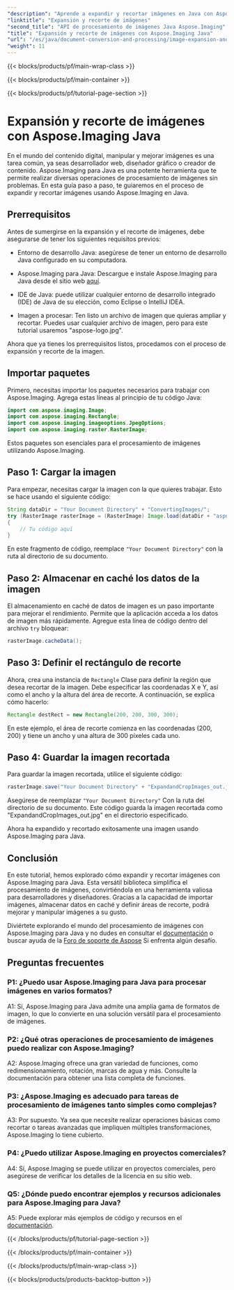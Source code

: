 ```yaml
---
"description": "Aprende a expandir y recortar imágenes en Java con Aspose.Imaging. Mejora tus habilidades de procesamiento de imágenes con esta guía paso a paso."
"linktitle": "Expansión y recorte de imágenes"
"second_title": "API de procesamiento de imágenes Java Aspose.Imaging"
"title": "Expansión y recorte de imágenes con Aspose.Imaging Java"
"url": "/es/java/document-conversion-and-processing/image-expansion-and-cropping/"
"weight": 11
---
```


{{< blocks/products/pf/main-wrap-class >}}

{{< blocks/products/pf/main-container >}}

{{< blocks/products/pf/tutorial-page-section >}}

# Expansión y recorte de imágenes con Aspose.Imaging Java

En el mundo del contenido digital, manipular y mejorar imágenes es una tarea común, ya seas desarrollador web, diseñador gráfico o creador de contenido. Aspose.Imaging para Java es una potente herramienta que te permite realizar diversas operaciones de procesamiento de imágenes sin problemas. En esta guía paso a paso, te guiaremos en el proceso de expandir y recortar imágenes usando Aspose.Imaging en Java.

## Prerrequisitos

Antes de sumergirse en la expansión y el recorte de imágenes, debe asegurarse de tener los siguientes requisitos previos:

- Entorno de desarrollo Java: asegúrese de tener un entorno de desarrollo Java configurado en su computadora.

- Aspose.Imaging para Java: Descargue e instale Aspose.Imaging para Java desde el sitio web [aquí](https://releases.aspose.com/imaging/java/).

- IDE de Java: puede utilizar cualquier entorno de desarrollo integrado (IDE) de Java de su elección, como Eclipse o IntelliJ IDEA.

- Imagen a procesar: Ten listo un archivo de imagen que quieras ampliar y recortar. Puedes usar cualquier archivo de imagen, pero para este tutorial usaremos "aspose-logo.jpg".

Ahora que ya tienes los prerrequisitos listos, procedamos con el proceso de expansión y recorte de la imagen.

## Importar paquetes

Primero, necesitas importar los paquetes necesarios para trabajar con Aspose.Imaging. Agrega estas líneas al principio de tu código Java:

```java
import com.aspose.imaging.Image;
import com.aspose.imaging.Rectangle;
import com.aspose.imaging.imageoptions.JpegOptions;
import com.aspose.imaging.raster.RasterImage;
```

Estos paquetes son esenciales para el procesamiento de imágenes utilizando Aspose.Imaging.

## Paso 1: Cargar la imagen

Para empezar, necesitas cargar la imagen con la que quieres trabajar. Esto se hace usando el siguiente código:

```java
String dataDir = "Your Document Directory" + "ConvertingImages/";
try (RasterImage rasterImage = (RasterImage) Image.load(dataDir + "aspose-logo.jpg"))
{
    // Tu código aquí
}
```

En este fragmento de código, reemplace `"Your Document Directory"` con la ruta al directorio de su documento.

## Paso 2: Almacenar en caché los datos de la imagen

El almacenamiento en caché de datos de imagen es un paso importante para mejorar el rendimiento. Permite que la aplicación acceda a los datos de imagen más rápidamente. Agregue esta línea de código dentro del archivo `try` bloquear:

```java
rasterImage.cacheData();
```

## Paso 3: Definir el rectángulo de recorte

Ahora, crea una instancia de `Rectangle` Clase para definir la región que desea recortar de la imagen. Debe especificar las coordenadas X e Y, así como el ancho y la altura del área de recorte. A continuación, se explica cómo hacerlo:

```java
Rectangle destRect = new Rectangle(200, 200, 300, 300);
```

En este ejemplo, el área de recorte comienza en las coordenadas (200, 200) y tiene un ancho y una altura de 300 píxeles cada uno.

## Paso 4: Guardar la imagen recortada

Para guardar la imagen recortada, utilice el siguiente código:

```java
rasterImage.save("Your Document Directory" + "ExpandandCropImages_out.jpg", new JpegOptions(), destRect);
```

Asegúrese de reemplazar `"Your Document Directory"` Con la ruta del directorio de su documento. Este código guarda la imagen recortada como "ExpandandCropImages_out.jpg" en el directorio especificado.

Ahora ha expandido y recortado exitosamente una imagen usando Aspose.Imaging para Java.

## Conclusión

En este tutorial, hemos explorado cómo expandir y recortar imágenes con Aspose.Imaging para Java. Esta versátil biblioteca simplifica el procesamiento de imágenes, convirtiéndola en una herramienta valiosa para desarrolladores y diseñadores. Gracias a la capacidad de importar imágenes, almacenar datos en caché y definir áreas de recorte, podrá mejorar y manipular imágenes a su gusto.

Diviértete explorando el mundo del procesamiento de imágenes con Aspose.Imaging para Java y no dudes en consultar el [documentación](https://reference.aspose.com/imaging/java/) o buscar ayuda de la [Foro de soporte de Aspose](https://forum.aspose.com/) Si enfrenta algún desafío.

## Preguntas frecuentes

### P1: ¿Puedo usar Aspose.Imaging para Java para procesar imágenes en varios formatos?

A1: Sí, Aspose.Imaging para Java admite una amplia gama de formatos de imagen, lo que lo convierte en una solución versátil para el procesamiento de imágenes.

### P2: ¿Qué otras operaciones de procesamiento de imágenes puedo realizar con Aspose.Imaging?

A2: Aspose.Imaging ofrece una gran variedad de funciones, como redimensionamiento, rotación, marcas de agua y más. Consulte la documentación para obtener una lista completa de funciones.

### P3: ¿Aspose.Imaging es adecuado para tareas de procesamiento de imágenes tanto simples como complejas?

A3: Por supuesto. Ya sea que necesite realizar operaciones básicas como recortar o tareas avanzadas que impliquen múltiples transformaciones, Aspose.Imaging lo tiene cubierto.

### P4: ¿Puedo utilizar Aspose.Imaging en proyectos comerciales?

A4: Sí, Aspose.Imaging se puede utilizar en proyectos comerciales, pero asegúrese de verificar los detalles de la licencia en su sitio web.

### Q5: ¿Dónde puedo encontrar ejemplos y recursos adicionales para Aspose.Imaging para Java?

A5: Puede explorar más ejemplos de código y recursos en el [documentación](https://reference.aspose.com/imaging/java/).

{{< /blocks/products/pf/tutorial-page-section >}}

{{< /blocks/products/pf/main-container >}}

{{< /blocks/products/pf/main-wrap-class >}}

{{< blocks/products/products-backtop-button >}}